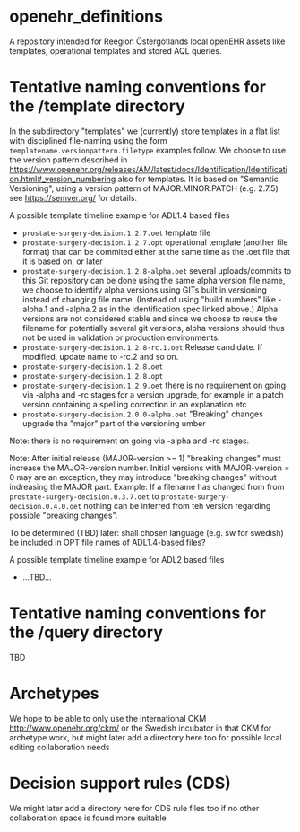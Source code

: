 # openehr_definitions
A repository intended for Reegion Östergötlands local openEHR assets like templates, operational templates and stored AQL queries.

# Tentative naming conventions for the /template directory
In the subdirectory "templates" we (currently) store templates in a flat list with disciplined file-naming using the form `templatename.versionpattern.filetype` examples follow. We choose to use the version pattern described in https://www.openehr.org/releases/AM/latest/docs/Identification/Identification.html#_version_numbering also for templates. 
It is based on "Semantic Versioning", using a version pattern of MAJOR.MINOR.PATCH (e.g. 2.7.5) see https://semver.org/ for details.

A possible template timeline example for ADL1.4 based files
* `prostate-surgery-decision.1.2.7.oet` template file
* `prostate-surgery-decision.1.2.7.opt` operational template (another file format) that can be commited either at the same time as the .oet file that it is based on, or later
* `prostate-surgery-decision.1.2.8-alpha.oet` several uploads/commits to this Git repository can be done using the same alpha version file name, we choose to identify alpha versions using GITs built in versioning instead of changing file name. (Instead of using "build numbers" like -alpha.1 and -alpha.2 as in the identification spec linked above.) Alpha versions are not considered stable and since we choose to reuse the filename for potentially several git versions, alpha versions should thus not be used in validation or production environments.
* `prostate-surgery-decision.1.2.8-rc.1.oet` Release candidate. If modified, update name to -rc.2 and so on.
* `prostate-surgery-decision.1.2.8.oet` 
* `prostate-surgery-decision.1.2.8.opt`
* `prostate-surgery-decision.1.2.9.oet` there is no requirement on going via -alpha and -rc stages for a version upgrade, for example in a patch version containing a spelling correction in an explanation etc
* `prostate-surgery-decision.2.0.0-alpha.oet` "Breaking" changes upgrade the "major" part of the versioning umber

Note: there is no requirement on going via -alpha and -rc stages.

Note: After initial release (MAJOR-version >= 1) "breaking changes" must increase the MAJOR-version number. Initial versions with MAJOR-version = 0 may are an exception, they may introduce "breaking changes" without indreasing the MAJOR part. Example: If a filename has changed from from `prostate-surgery-decision.0.3.7.oet` to `prostate-surgery-decision.0.4.0.oet` nothing can be inferred from teh version regarding possible "breaking changes".

To be determined (TBD) later: shall chosen language (e.g. sw for swedish) be included in OPT file names of ADL1.4-based files?

A possible template timeline example  for ADL2 based files
* ...TBD...

# Tentative naming conventions for the /query directory
TBD

# Archetypes
We hope to be able to only use the international CKM http://www.openehr.org/ckm/ or the Swedish incubator in that CKM for archetype work, but might later add a directory here too for possible local editing collaboration needs

# Decision support rules (CDS)
We might later add a directory here for CDS rule files too if no other collaboration space is found more suitable
